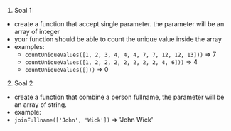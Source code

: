 1. Soal 1
- create a function that accept single parameter. the parameter will be an array of integer
- your function should be able to count the unique value inside the array
- examples:
  - `countUniqueValues([1, 2, 3, 4, 4, 4, 7, 7, 12, 12, 13]))` => 7
  - `countUniqueValues([1, 2, 2, 2, 2, 2, 2, 2, 4, 6]))` => 4
  - `countUniqueValues([]))` => 0

2. Soal 2
 - create a function that combine a person fullname, the parameter will be an array of string.
 - example:
  - `joinFullname(['John', 'Wick'])` => 'John Wick'
